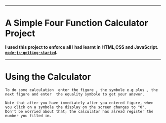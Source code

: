 
---

# A Simple Four Function Calculator Project


**I used this project to enforce all I had learnt in HTML,CSS and JavaScript. [`node-js-getting-started`](https://github.com/heroku/node-js-getting-started).**

---

# Using the Calculator




``` 
To do some calculation  enter the figure , the symbole e.g plus , the next figure and enter  the equality symbole to get your answer.
```
```
Note that after you have immediately after you entered figure, when you click on a symbole the display on the screen changes to "0".
Don't be worried about that; the calculator has alread register the number you filled in.
```
